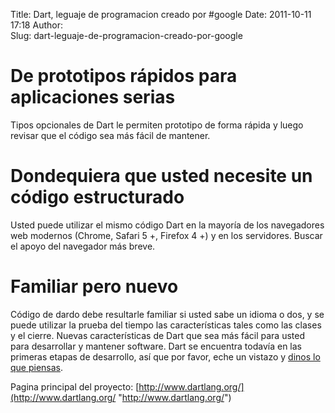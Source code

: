 Title: Dart, leguaje de programacion creado por #google
Date: 2011-10-11 17:18
Author:  
Slug: dart-leguaje-de-programacion-creado-por-google

De prototipos rápidos para aplicaciones serias
==============================================

Tipos opcionales de Dart le permiten prototipo de forma rápida y luego
revisar que el código sea más fácil de mantener.

Dondequiera que usted necesite un código estructurado
=====================================================

Usted puede utilizar el mismo código Dart en la mayoría de los
navegadores web modernos (Chrome, Safari 5 +, Firefox 4 +) y en los
servidores. Buscar el apoyo del navegador más breve.

Familiar pero nuevo
===================

Código de dardo debe resultarle familiar si usted sabe un idioma o dos,
y se puede utilizar la prueba del tiempo las características tales como
las clases y el cierre. Nuevas características de Dart que sea más fácil
para usted para desarrollar y mantener software. Dart se encuentra
todavía en las primeras etapas de desarrollo, así que por favor, eche un
vistazo y [dinos lo que
piensas](http://www.dartlang.org/support/index.html "http://www.dartlang.org/support/index.html").

Pagina principal del proyecto:
[http://www.dartlang.org/](http://www.dartlang.org/ "http://www.dartlang.org/")
